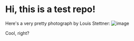 # Hi, this is a test repo!

Here's a very pretty photograph by Louis Stettner:
![image](https://monovisions.com/wp-content/uploads/2020/11/louis-stettner-early-joys-003-1040x440.jpg)

Cool, right?
